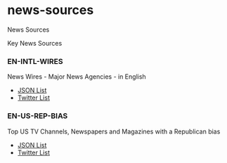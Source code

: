 # news-sources
News Sources

Key News Sources


### EN-INTL-WIRES ###
News Wires - Major News Agencies - in English

- [JSON List](https://github.com/dheurtev/news-sources/blob/main/EN-INTL-WIRES.json)
- [Twitter List](https://twitter.com/i/lists/1237159955184189440)

### EN-US-REP-BIAS ###
Top US TV Channels, Newspapers and Magazines with a Republican bias

- [JSON List](https://github.com/dheurtev/news-sources/blob/main/EN-US-REP-BIAS.json)
- [Twitter List](https://twitter.com/i/lists/1237168768234795014)

